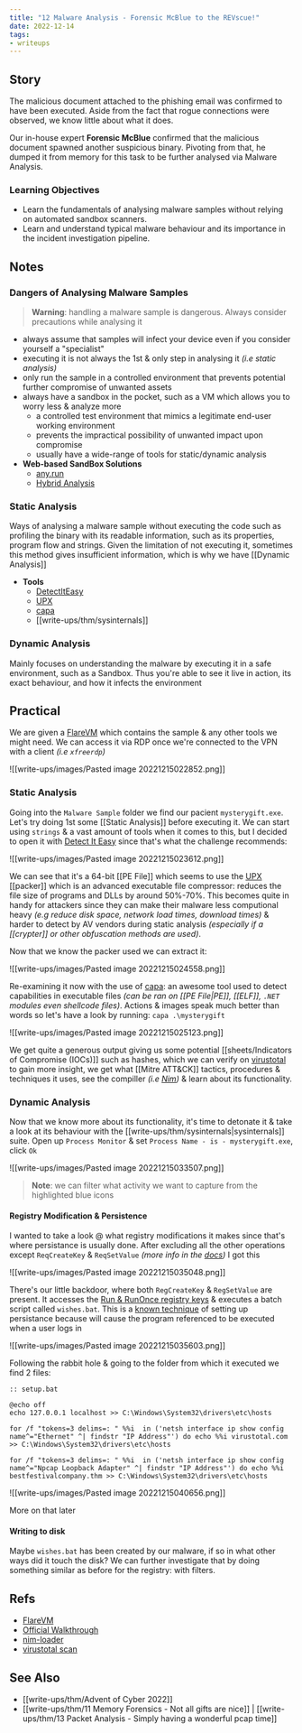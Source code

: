```yaml
---
title: "12 Malware Analysis - Forensic McBlue to the REVscue!"
date: 2022-12-14
tags:
- writeups
---
```


## Story
The malicious document attached to the phishing email was confirmed to have been executed. Aside from the fact that rogue connections were observed, we know little about what it does.

Our in-house expert **Forensic McBlue** confirmed that the malicious document spawned another suspicious binary. Pivoting from that, he dumped it from memory for this task to be further analysed via Malware Analysis.

### Learning Objectives
- Learn the fundamentals of analysing malware samples without relying on automated sandbox scanners.
- Learn and understand typical malware behaviour and its importance in the incident investigation pipeline.

## Notes 

### Dangers of Analysing Malware Samples

> **Warning**: handling a malware sample is dangerous. Always consider precautions while analysing it

- always assume that samples will infect your device even if you consider yourself a "specialist"
- executing it is not always the 1st & only step in analysing it *(i.e static analysis)*
- only run the sample in a controlled environment that prevents potential further compromise of unwanted assets
- always have a sandbox in the pocket, such as a VM which allows you to worry less & analyze more
	- a controlled test environment that mimics a legitimate end-user working environment
	- prevents the impractical possibility of unwanted impact upon compromise
	- usually have a wide-range of tools for static/dynamic analysis
- **Web-based SandBox Solutions**
	- [any.run](https://any.run/)
	- [Hybrid Analysis](https://www.hybrid-analysis.com/)


### Static Analysis
Ways of analysing a malware sample without executing the code such as profiling the binary with its readable information, such as its properties, program flow and strings. Given the limitation of not executing it, sometimes this method gives insufficient information, which is why we have [[Dynamic Analysis]]

- **Tools**
	- [DetectItEasy](https://github.com/horsicq/Detect-It-Easy)
	- [UPX](https://upx.github.io/)
	- [capa](https://github.com/mandiant/capa)
	- [[write-ups/thm/sysinternals]]

### Dynamic Analysis
Mainly focuses on understanding the malware by executing it in a safe environment, such as a Sandbox. Thus you're able to see it live in action, its exact behaviour, and how it infects the environment

## Practical
We are given a [FlareVM](https://github.com/mandiant/flare-vm) which contains the sample & any other tools we might need. We can access it via RDP once we're connected to the VPN with a client *(i.e `xfreerdp`)*

![[write-ups/images/Pasted image 20221215022852.png]]

### Static Analysis
Going into the `Malware Sample` folder we find our pacient `mysterygift.exe`. Let's try doing 1st some [[Static Analysis]] before executing it. We can start using `strings` & a vast amount of tools when it comes to this, but I decided to open it with [Detect It Easy](https://github.com/horsicq/Detect-It-Easy) since that's what the challenge recommends: 

![[write-ups/images/Pasted image 20221215023612.png]]

We can see that it's a 64-bit [[PE File]] which seems to use the [UPX](https://github.com/upx/upx) [[packer]] which is an advanced executable file compressor: reduces the file size of programs and DLLs by around 50%-70%. This becomes quite in handy for attackers since they can make their malware less computional heavy *(e.g reduce disk space, network load times, download times)* & harder to detect by AV vendors during static analysis *(especially if a [[crypter]] or other obfuscation methods are used)*.

Now that we know the packer used we can extract it:

![[write-ups/images/Pasted image 20221215024558.png]]

Re-examining it now with the use of [capa](https://github.com/mandiant/capa): an awesome tool used to detect capabilities in executable files *(can be ran on [[PE File|PE]], [[ELF]], `.NET` modules even shellcode files)*. Actions & images speak much better than words so let's have a look by running: `capa .\mysterygift`

![[write-ups/images/Pasted image 20221215025123.png]]

We get quite a generous output giving us some potential [[sheets/Indicators of Compromise (IOCs)]] such as hashes, which we can verify on [virustotal](https://www.virustotal.com/gui/file/647458e71aea13d92e944bc7b7f305c6da808c71c3d19dc255a96dd60c8800a7) to gain more insight, we get what [[Mitre ATT&CK]] tactics, procedures & techniques it uses, see the compiller *(i.e [Nim](https://github.com/adamsvoboda/nim-loader/))* & learn about its functionality.


### Dynamic Analysis
Now that we know more about its functionality, it's time to detonate it & take a look at its behaviour with the [[write-ups/thm/sysinternals|sysinternals]] suite. Open up `Process Monitor` & set `Process Name - is - mysterygift.exe`, click `Ok`

![[write-ups/images/Pasted image 20221215033507.png]]

> **Note**: we can filter what activity we want to capture from the highlighted blue icons


#### Registry Modification & Persistence
I wanted to take a look @ what registry modifications it makes since that's where persistance is usually done. After excluding all the other operations except `ReqCreateKey` & `ReqSetValue` *(more info in the [docs](https://learn.microsoft.com/en-us/windows/win32/sysinfo/registry-functions))* I got this

![[write-ups/images/Pasted image 20221215035048.png]]

There's our little backdoor, where both `RegCreateKey` & `RegSetValue` are present. It accesses the [Run & RunOnce registry keys](https://learn.microsoft.com/en-us/windows/win32/setupapi/run-and-runonce-registry-keys) & executes a batch script called `wishes.bat`. This is a [known technique](https://attack.mitre.org/techniques/T1547/001/) of setting up persistance because will cause the program referenced to be executed when a user logs in


![[write-ups/images/Pasted image 20221215035603.png]]

Following the rabbit hole & going to the folder from which it executed we find 2 files: 

```batch
:: setup.bat

@echo off
echo 127.0.0.1 localhost >> C:\Windows\System32\drivers\etc\hosts

for /f "tokens=3 delims=: " %%i  in ('netsh interface ip show config name^="Ethernet" ^| findstr "IP Address"') do echo %%i virustotal.com >> C:\Windows\System32\drivers\etc\hosts

for /f "tokens=3 delims=: " %%i  in ('netsh interface ip show config name^="Npcap Loopback Adapter" ^| findstr "IP Address"') do echo %%i bestfestivalcompany.thm >> C:\Windows\System32\drivers\etc\hosts
```

![[write-ups/images/Pasted image 20221215040656.png]]

More on that later

#### Writing to disk
Maybe `wishes.bat` has been created by our malware, if so in what other ways did it touch the disk? We can further investigate that by doing something similar as before   for the registry: with filters. 



## Refs
- [FlareVM](https://github.com/mandiant/flare-vm)
- [Official Walkthrough](https://www.youtube.com/watch?v=kdQZPLRnr3g)
- [nim-loader](https://github.com/adamsvoboda/nim-loader/)
- [virustotal scan](https://www.virustotal.com/gui/file/647458e71aea13d92e944bc7b7f305c6da808c71c3d19dc255a96dd60c8800a7/details)

## See Also
- [[write-ups/thm/Advent of Cyber 2022]]
- [[write-ups/thm/11 Memory Forensics - Not all gifts are nice]] | [[write-ups/thm/13 Packet Analysis - Simply having a wonderful pcap time]]
